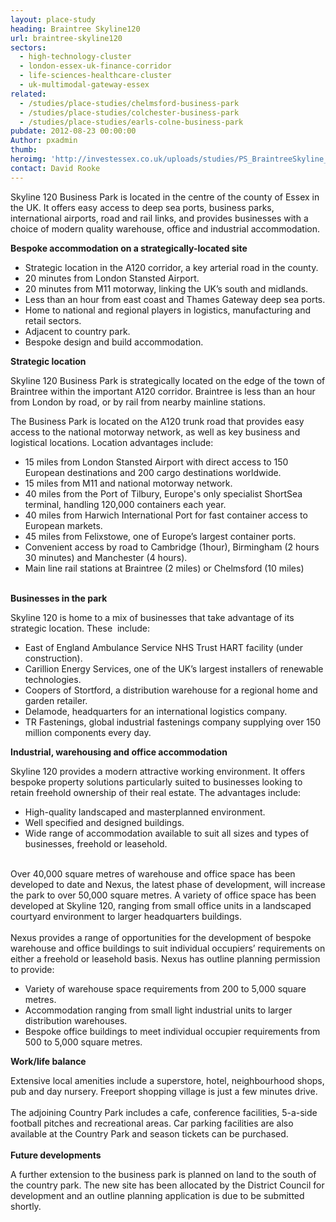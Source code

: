 ```yaml
---
layout: place-study
heading: Braintree Skyline120
url: braintree-skyline120
sectors:
  - high-technology-cluster
  - london-essex-uk-finance-corridor
  - life-sciences-healthcare-cluster
  - uk-multimodal-gateway-essex
related:
  - /studies/place-studies/chelmsford-business-park
  - /studies/place-studies/colchester-business-park
  - /studies/place-studies/earls-colne-business-park 
pubdate: 2012-08-23 00:00:00
Author: pxadmin
thumb: 
heroimg: 'http://investessex.co.uk/uploads/studies/PS_BraintreeSkyline_Banner.jpg'
contact: David Rooke
---
```

 <p>Skyline 120 Business Park is located in the centre of the county of Essex in the UK. It offers easy access to deep sea ports, business parks, international airports, road and rail links, and provides businesses with a choice of modern quality warehouse, office and industrial accommodation.</p><p><strong>Bespoke accommodation on a strategically-located site</strong></p><ul><li>Strategic location in the A120 corridor, a key arterial road in the county.</li><li>20 minutes from London Stansted Airport.</li><li>20 minutes from M11 motorway, linking the UK’s south and midlands.</li><li>Less than an hour from east coast and Thames Gateway deep sea ports.</li><li>Home to national and regional players in logistics, manufacturing and retail sectors.</li><li>Adjacent to country park.</li><li>Bespoke design and build accommodation.</li></ul><p><strong>Strategic location</strong></p><p>Skyline 120 Business Park is strategically located on the edge of the town of Braintree within the important A120 corridor. Braintree is less than an hour from London by road, or by rail from nearby mainline stations.</p><p>The Business Park is located on the A120 trunk road that provides easy access to the national motorway network, as well as key business and logistical locations. Location advantages include:</p><ul><li>15 miles from London Stansted Airport with direct access to 150 European destinations and 200 cargo destinations worldwide.</li><li>15 miles from M11 and national motorway network.</li><li>40 miles from the Port of Tilbury, Europe's only specialist ShortSea terminal, handling 120,000 containers each year.</li><li>40 miles from Harwich International Port for fast container access to European markets.</li><li>45 miles from Felixstowe, one of Europe’s largest container ports.</li><li>Convenient access by road to Cambridge (1hour), Birmingham (2 hours 30 minutes) and Manchester (4 hours).</li><li>Main line rail stations at Braintree (2 miles) or Chelmsford (10 miles)</li></ul><p><br/><strong>Businesses in the park</strong></p><p>Skyline 120 is home to a mix of businesses that take advantage of its strategic location. These  include:</p><ul><li>East of England Ambulance Service NHS Trust HART facility (under construction).</li><li>Carillion Energy Services, one of the UK’s largest installers of renewable technologies.</li><li>Coopers of Stortford, a distribution warehouse for a regional home and garden retailer.</li><li>Delamode, headquarters for an international logistics company.</li><li>TR Fastenings, global industrial fastenings company supplying over 150 million components every day.</li></ul><p><strong>Industrial, warehousing and office accommodation</strong></p><p>Skyline 120 provides a modern attractive working environment. It offers bespoke property solutions particularly suited to businesses looking to retain freehold ownership of their real estate. The advantages include:</p><ul><li>High-quality landscaped and masterplanned environment.</li><li>Well specified and designed buildings.</li><li>Wide range of accommodation available to suit all sizes and types of businesses, freehold or leasehold.</li></ul><p><br/>Over 40,000 square metres of warehouse and office space has been developed to date and Nexus, the latest phase of development, will increase the park to over 50,000 square metres. A variety of office space has been developed at Skyline 120, ranging from small office units in a landscaped courtyard environment to larger headquarters buildings.<br/><br/>Nexus provides a range of opportunities for the development of bespoke warehouse and office buildings to suit individual occupiers’ requirements on either a freehold or leasehold basis. Nexus has outline planning permission to provide:</p><ul><li>Variety of warehouse space requirements from 200 to 5,000 square metres.</li><li>Accommodation ranging from small light industrial units to larger distribution warehouses.</li><li>Bespoke office buildings to meet individual occupier requirements from 500 to 5,000 square metres.</li></ul><p><strong>Work/life balance</strong></p><p>Extensive local amenities include a superstore, hotel, neighbourhood shops, pub and day nursery. Freeport shopping village is just a few minutes drive.<br/><br/>The adjoining Country Park includes a cafe, conference facilities, 5-a-side football pitches and recreational areas. Car parking facilities are also available at the Country Park and season tickets can be purchased.<br/><br/><strong>Future developments</strong></p><p>A further extension to the business park is planned on land to the south of the country park. The new site has been allocated by the District Council for development and an outline planning application is due to be submitted shortly.</p> 